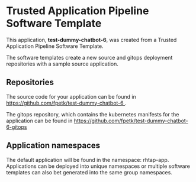 # Trusted Application Pipeline Software Template

This application, **test-dummy-chatbot-6**, was created from a Trusted Application Pipeline Software Template.

The software templates create a new source and gitops deployment repositories with a sample source application. 

## Repositories

The source code for your application can be found in [https://github.com/fpetk/test-dummy-chatbot-6 ](https://github.com/fpetk/test-dummy-chatbot-6 ).
 
The gitops repository, which contains the kubernetes manifests for the application can be found in 
[https://github.com/fpetk/test-dummy-chatbot-6-gitops ](https://github.com/fpetk/test-dummy-chatbot-6-gitops ) 

## Application namespaces 

The default application will be found in the namespace: rhtap-app. Applications can be deployed into unique namespaces or multiple software templates can also bet generated into the same group namespaces.  